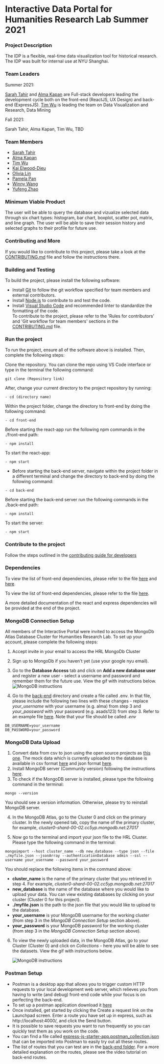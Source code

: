 # Interactive Data Portal for Humanities Research Lab Summer 2021

### Project Description

The IDP is a flexible, real-time data visualization tool for historical research. The IDP was built for internal use at NYU Shanghai.

### Team Leaders

Summer 2021:

[Sarah Tahir](https://github.com/saraaahh63) and [Alma Kapan](https://github.com/almazhankapan) are Full-stack developers leading the development cycle both on the front-end (ReactJS, UX Design) and back-end (ExpressJS).
[Tim Wu](https://github.com/TimWGY) is leading the team on Data Visualization and Research, Data Mining

Fall 2021:

Sarah Tahir, Alma Kapan, Tim Wu, TBD

### Team Members 

- [Sarah Tahir](https://github.com/saraaahh63)
- [Alma Kapan](https://github.com/almazhankapan)
- [Tim Wu](https://github.com/TimWGY)
- [Kai Elwood-Dieu](https://github.com/KaiElwood)
- [Olivia Lin](https://github.com/oliviafroglin)
- [Pamela Pan](https://github.com/pamela-pan)
- [Winny Wang](https://github.com/winnyww)
- [Yufeng Zhao](https://github.com/yz3440)

### Minimum Viable Product

The user will be able to query the database and vizualize selected data through six chart types: histogram, bar chart, boxplot, scatter pot, matrix, and line graph. The user will be able to save their session history and selected graphs to their profile for future use.

### Contributing and More

If you would like to contribute to this project, please take a look at the [CONTRIBUTING.md](./CONTRIBUTING.md) file and follow the instructions there.

### Building and Testing

To build the project, please install the following software: <br>

- Install [Git](https://git-scm.com/) to follow the git workflow specified for team members and external contributors.
- Install [Node.js](https://nodejs.org/) to contribute to and test the code.
- Install [Visual Studio Code](https://code.visualstudio.com/download) and recommended linter to standardize the formatting of the code. <br>
  To contribute to the project, please refer to the 'Rules for contributors' and 'Git workflow for team members' sections in the [CONTRIBUTING.md](./CONTRIBUTING.md) file.

### Run the project

To run the project, ensure all of the software above is installed. Then, complete the following steps:

Clone the repository. You can clone the repo using VS Code interface or type in the terminal the following command:<br>

```
git clone (Repository link)
```

After, change your current directory to the project repository by running: <br>

```
- cd (directory name)
```

Within the project folder, change the directory to front-end by doing the following command: <br>

```
- cd front-end
```

Before starting the react-app run the following npm commands in the ./front-end path: <br>

```
- npm install
```

To start the react-app: <br>

```
- npm start
```

- Before starting the back-end server, navigate within the project folder in a different terminal and change the directory to back-end by doing the following command: <br>

```
- cd back-end
```

Before starting the back-end server run the following commands in the ./back-end path: <br>

```
- npm install
```

To start the server: <br>

```
- npm start
```

### Contribute to the project

Follow the steps outlined in the [contributing guide for developers](https://github.com/HRL-at-NYUSH/Interactive-Portal/blob/main/CONTRIBUTING.md#the-git-workflow-that-the-team-follows)

### Dependencies

To view the list of front-end dependencies, please refer to the file [here](front-end/package.json) and [here](front-end/README.md).

To view the list of front-end dependencies, please refer to the file [here](back-end/package.json).

A more detailed documentation of the react and express dependencies will be provided at the end of the project.

### MongoDB Connection Setup

All members of the Interactive Portal were invited to access the MongoDb Atlas Database Cluster for Humanities Research Lab.
To set up your account, please complete the following steps:

1. Accept invite in your email to access the HRL MongoDb Cluster
2. Sign up to MongoDb if you haven't yet (use your google nyu email).
3. Go to the **Database Access** tab and click on **Add a new database user** and register a new user - select a username and password and remember them for the future use. View the gif with instructions below.<br>
   ![MongoDB instructions](front-end/images/mongodb.gif)

4. Go to the [back-end](back-end) directory and create a file called .env. In that file, please include the following two lines with these changes - replace _your_username_ with your username (e.g. alma) from step 3 and _your_password_ with your password (e.g. asads123) from step 3. Refer to an example file [here](back-end/.env-example). Note that your file should be called _.env_

```
DB_USERNAME=your_username
DB_PASSWORD=your_password
```

### MongoDB Data Upload

1. Convert data from csv to json using the open source projects as [this one](https://csvjson.com/csv2json). The mock data which is currently uploaded to the database is available in csv format [here](https://docs.google.com/spreadsheets/d/1KWH-BrgNkeRjoB60bMJh1dfcQ_HHSIWIOPR8jO6rRCg/edit#gid=1479728107) and json format [here](front-end/src/js/utils/raw).
2. Install MongoDB server (Community version) following the instructions [here](https://docs.mongodb.com/manual/installation/).
3. To check if the MongoDB server is installed, please type the following command in the terminal:

```
mongo --version
```

You should see a version information. Otherwise, please try to reinstall MongoDB server.

4. In the MongoDB Atlas, go to the Cluster 0 and click on the primary cluster. In the newly opened tab, copy the name of the primary cluster, for example, _cluster0-shard-00-02.cc5yp.mongodb.net:27017_

5. Now go to the terminal and import your json file to the HRL Cluster. Please type the following command in the terminal:

```
mongoimport --host cluster_name --db new_database --type json --file ./myfile.json --jsonArray --authenticationDatabase admin --ssl --username your_username --password your_password
```

You should replace the following items in the command above:

- **cluster_name** is the name of the primary cluster that you retrieved in step 4. For example, _cluster0-shard-00-02.cc5yp.mongodb.net:27017_
- **new_database** is the name of the database where you would like to upload your data. You can view existing databases by clicking on your cluster (Cluster 0 for this project).
- **./myfile.json** is the path to the json file that you would like to upload to the database.
- **your_username** is your MongoDB username for the working cluster (from step 3 in the _MongoDB Connection Setup_ section above).
- **your_password** is your MongoDB password for the working cluster (from step 3 in the _MongoDB Connection Setup_ section above).

6. To view the newly uploaded data, in the MongoDB Atlas, go to your Cluster (Cluster 0) and click on _Collections_ - here you will be able to see the datasets. View the gif with instructions below.

   ![MongoDB instructions](front-end/images/mongodb_upload.gif)

### Postman Setup

- Postman is a desktop app that allows you to trigger custom HTTP requests to your local development web server, which relieves you from having to write (and debug) front-end code while your focus is on perfecting the back-end.
- To set up a postman application download it [here](https://www.postman.com/downloads/)
- Once installed, get started by clicking the Create a request link on the Launchpad screen. Enter a route you have set up in express, such as http://localhost:4000/, and click the Send button.
- It is possible to save requests you want to run frequently so you can quickly test them as you work on the code.
- You can find a file called [express-js-starter-app.postman_collection.json](/back-end/utils/express-js-starter-app.postman_collection.json) that can be imported into Postman to easily try out all these routes.
- The list of routes that you can test are in the [back-end folder](back-end/). For a more detailed explanation on the routes, please see the video tutorial on back-end routes.
